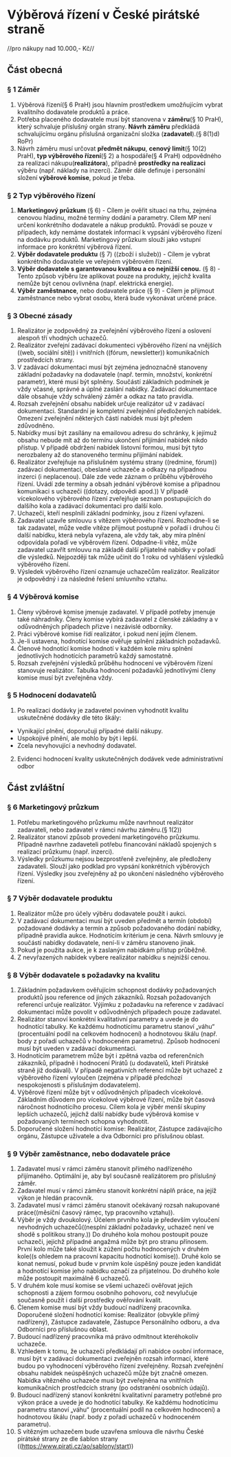 # Výběrová řízení v České pirátské straně
//pro nákupy nad 10.000,- Kč//

## Část obecná

### § 1 Záměr
 1. Výběrová řízení(§ 6 PraH) jsou hlavním prostředkem umožňujícím vybrat kvalitního dodavatele produktů a práce.
 2. Potřeba placeného dodavatele musí být stanovena v **záměru**(§ 10 PraH), který schvaluje příslušný orgán strany. **Návrh záměru** předkládá schvalujícímu orgánu příslušná organizační složka (**zadavatel**).(§ 8(1)d) RoPr) 
 3. Návrh záměru musí určovat **předmět nákupu**, **cenový limit**(§ 10(2) PraH), **typ výběrového řízení**(§ 2) a hospodáře(§ 4 PraH) odpovědného za realizaci nákupu(**realizátora**), případně **prostředky na realizaci** výběru (např. náklady na inzerci). Záměr dále definuje i personální složení **výběrové komise**, pokud je třeba.

### § 2 Typ výběrového řízení
  1. **Marketingový průzkum** (§ 6) - Cílem je ověřit situaci na trhu, zejména cenovou hladinu, možné termíny dodání a parametry. Cílem MP není určení konkrétního dodavatele a nákup produktů. Provádí se pouze v případech, kdy nemáme dostatek informací k vypsání výběrového řízení na dodávku produktů. Marketingový průzkum slouží jako vstupní informace pro konkrétní výběrová řízení.
  2. **Výběr dodavatele produktu** (§ 7) ((zboží i služeb)) - Cílem je vybrat konkrétního dodavatele ve veřejném výběrovém řízení.
  3. **Výběr dodavatele s garantovanou kvalitou a co nejnižší cenou.** (§ 8) - Tento způsob výběru lze aplikovat pouze na produkty, jejichž kvalita nemůže být cenou ovlivněna (např. elektrická energie). 
  3. **Výběr zaměstnance**, nebo dodavatele práce (§ 9) - Cílem je přijmout zaměstnance nebo vybrat osobu, která bude vykonávat určené práce.

### § 3 Obecné zásady
  1. Realizátor je zodpovědný za zveřejnění výběrového řízení a oslovení alespoň tří vhodných uchazečů.
  2. Realizátor zveřejní zadávací dokumenteci výběrového řízení na vnějších ((web, sociální sitě)) i vnitřních ((fórum, newsletter)) komunikačních prostředcích strany.
  2. V zadávací dokumentaci musí být zejména jednoznačně stanoveny základní požadavky na dodavatele (např. termín, množství, konkrétní parametr), které musí být splněny. Součástí základních podmínek je vždy včasné, správné a úplné zaslání nabídky. Zadávací dokumentace dále obsahuje vždy schválený záměr a odkaz na tato pravidla.
  3. Rozsah zveřejnění obsahu nabídek určuje realizátor už v zadávací dokumentaci. Standardní je kompletní zveřejnění předložených nabídek. Omezení zveřejnění některých částí nabídek musí být předem zdůvodněno.
  3. Nabídky musí být zasílány na emailovou adresu do schránky, k jejímuž obsahu nebude mít až do termínu ukončení přijímání nabídek nikdo přístup. V případě obdržení nabídek listovní formou, musí být tyto nerozbaleny až do stanoveného termínu přijímání nabídek.
  4.  Realizátor zveřejňuje na příslušném systému strany ((redmine, fórum)) zadávací dokumentaci, obeslané uchazeče a odkazy na případnou inzerci (i neplacenou). Dále zde vede záznam o průběhu výběrového řízení. Uvádí zde termíny a obsah jednání výběrové komise a případnou komunikaci s uchazeči ((dotazy, odpovědi apod.)) V případě vícekolového výběrového řízení zveřejňuje seznam postupujících do dalšího kola a zadávací dokumentaci pro další kolo.
  5.  Uchazeči, kteří nesplnili základní podmínky, jsou z řízení vyřazeni.
  6.  Zadavatel uzavře smlouvu s vítězem výběrového řízení. Rozhodne-li se tak zadavatel, může vedle vítěze přijmout postupně v pořadí i druhou či další nabídku, která nebyla vyřazena, ale vždy tak, aby míra plnění odpovídala pořadí ve výběrovém řízení. Odpadne-li vítěz, může zadavatel uzavřít smlouvu na základě další přijatelné nabídky v pořadí dle výsledků. Nejpozději tak může učinit do 1 roku od vyhlášení výsledků výběrového řízení.
  7.  Výsledek výběrového řízení oznamuje uchazečům realizátor. Realizátor je odpovědný i za následné řešení smluvního vztahu.

### § 4 Výběrová komise
  1. Členy výběrové komise jmenuje zadavatel. V případě potřeby jmenuje také náhradníky. Členy komise vybírá zadavatel z členské základny a v odůvodněných případech přizve i nezávislé odborníky.
  2. Práci výběrové komise řídí realizátor, i pokud není jejím členem.
  3. Je-li ustavena, hodnotící komise ověřuje splnění základních požadavků.
  4. Členové hodnotící komise hodnotí v každém kole míru splnění jednotlivých hodnotících parametrů každý samostatně.
  5. Rozsah zveřejnění výsledků průběhu hodnocení ve výběrovém řízení stanovuje realizátor. Tabulka hodnocení požadavků jednotlivými členy komise musí být zveřejněna vždy.

### § 5 Hodnocení dodavatelů
  1. Po realizaci dodávky je zadavetel povinen vyhodnotit kvalitu uskutečněné dodávky dle této škály:
   - Vynikající plnění, doporučuji případné další nákupy.
   - Uspokojivé plnění, ale mohlo by být i lepší.
   - Zcela nevyhovující a nevhodný dodavatel.
  2. Evidenci hodnocení kvality uskutečněných dodávek vede administrativní odbor

## Část zvláštní

### § 6 Marketingový průzkum
  1. Potřebu marketingového průzkumu může navrhnout realizátor zadavateli, nebo zadavatel v rámci návrhu záměru.(§ 1(2))
  2. Realizátor stanoví způsob provedení marketingového průzkumu. Případně navrhne zadaveteli potřebu financování nákladů spojených s realizací průzkumu (např. inzerci).
  3. Výsledky průzkumu nejsou bezprostřeně zveřejněny, ale předloženy zadavateli. Slouží jako podklad pro vypsání konkrétních výběrových řízení. Výsledky jsou zveřejněny až po ukončení následného výběrového řízení.

### § 7 Výběr dodavatele produktu
  1. Realizátor může pro účely výběru dodavatele použít i aukci.
  2. V zadávací dokumentaci musí být uveden předmět a termín (období) požadované dodávky a termín a způsob požadovaného dodání nabídky, případně pravidla aukce. Hodnotícím kritérium je cena. Návrh smlouvy je součástí nabídky dodavatele, není-li v záměru stanoveno jinak.
  3. Pokud je použita aukce, je k zaslaným nabídkám přístup průběžně.
  4. Z nevyřazených nabídek vybere realizátor nabídku s nejnižší cenou.

### § 8 Výběr dodavatele s požadavky na kvalitu 
  1. Základním požadavkem ověřujícím schopnost dodávky požadovaných produktů jsou reference od jiných zákazníků. Rozsah požadovaných referencí určuje realizátor. Výjimku z požadavku na reference v zadávací dokumentaci může povolit v odůvodněných případech pouze zadavatel.
  2. Realizátor stanoví konkrétní kvalitativní parametry a uvede je do hodnotící tabulky. Ke každému hodnotícímu parametru stanoví „váhu“ (procentuální podíl na celkovém hodnocení) a hodnotovou škálu (např. body z pořadí uchazečů v hodnoceném parametru). Způsob hodnocení musí být uveden v zadávací dokumentaci.
  3. Hodnotícím parametrem může být i zpětná vazba od referenčních zákazníků, případně i hodnocení Pirátů (u dodavatelů, kteří Pirátské straně již dodávali). V případě negativních referencí může být uchazeč z výběrového řízení vyloučen (zejména v případě předchozí nespokojenosti s příslušným dodavatelem).
  4. Výběrové řízení může být v odůvodněných případech vícekolové. Základním důvodem pro vícekolové výběrové řízení, může být časová náročnost hodnotícího procesu. Cílem kola je výběr menší skupiny lepších uchazečů, jejichž další nabídky bude výběrová komise v požadovaných termínech schopna vyhodnotit.
  5. Doporučené složení hodnotící komise: Realizátor, Zástupce zadávajícího orgánu, Zástupce uživatele a dva Odborníci pro příslušnou oblast.

### § 9  Výběr zaměstnance, nebo dodavatele práce
  1. Zadavatel musí v rámci záměru stanovit přímého nadřízeného přijímaného. Optimální je, aby byl současně realizátorem pro příslušný záměr.
  2. Zadavatel musí v rámci záměru stanovit konkrétní náplň práce, na jejíž výkon je hledán pracovník.
  3. Zadavatel musí v rámci záměru stanovit očekávaný rozsah nakupované práce((měsíční časový rámec, typ pracovního vztahu)).
  4. Výběr je vždy dvoukolový. Účelem prvního kola je především vyloučení nevhodných uchazečů((nesplní základní požadavky, uchazeč není ve shodě s politikou strany.)) Do druhého kola mohou postoupit pouze uchazeči, jejichž případné angažmá může být pro stranu přínosem. První kolo může také sloužit k zúžení počtu hodnocených v druhém kole((s ohledem na pracovní kapacitu hodnotící komise)). Druhé kolo se konat nemusí, pokud bude v prvním kole úspěšný pouze jeden kandidát a hodnotící komise jeho nabídku označí za přijatelnou. Do druhého kole může postoupit maximálně 6 uchazečů.
  6. V druhém kole musí komise se všemi uchazeči ověřovat jejich schopnosti a zájem formou osobního pohovoru, což nevylučuje současně použít i další prostředky ověřování kvalit.
  7. Členem komise musí být vždy budoucí nadřízený pracovníka. Doporučené složení hodnotící komise: Realizátor (obvykle přímý nadřízený), Zástupce zadavatele, Zástupce Personálního odboru, a dva Odborníci pro příslušnou oblast.
  9. Budoucí nadřízený pracovníka má právo odmítnout kteréhokoliv uchazeče.
  12. Vzhledem k tomu, že uchazeči předkládají při nabídce osobní informace, musí být v zadávací dokumentaci zveřejněn rozsah informací, které budou po vyhodnocení výběrového řízení zveřejněny. Rozsah zveřejnění obsahu nabídek neúspěšných uchazečů může být značně omezen. Nabídka vítězného uchazeče musí být zveřejněna na vnitřních komunikačních prostředcích strany (po odstranění osobních údajů).
  13. Budoucí nadřízený stanoví konkrétní kvalitativní parametry potřebné pro výkon práce a uvede je do hodnotící tabulky. Ke každému hodnotícímu parametru stanoví „váhu“ (procentuální podíl na celkovém hodnocení) a hodnotovou škálu (např. body z pořadí uchazečů v hodnoceném parametru).
  14. S vítězným uchazečem bude uzavřena smlouva dle návrhu České pirátské strany ze dle šablon strany ((https://www.pirati.cz/ao/sablony/start))
